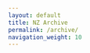 ```yaml
---
layout: default
title: NZ Archive
permalink: /archive/
navigation_weight: 10
---
```

<script>
  window.location.href = "http://session.nz/?title=&rhythm=&location=Wellington&submit=Filter";
</script>